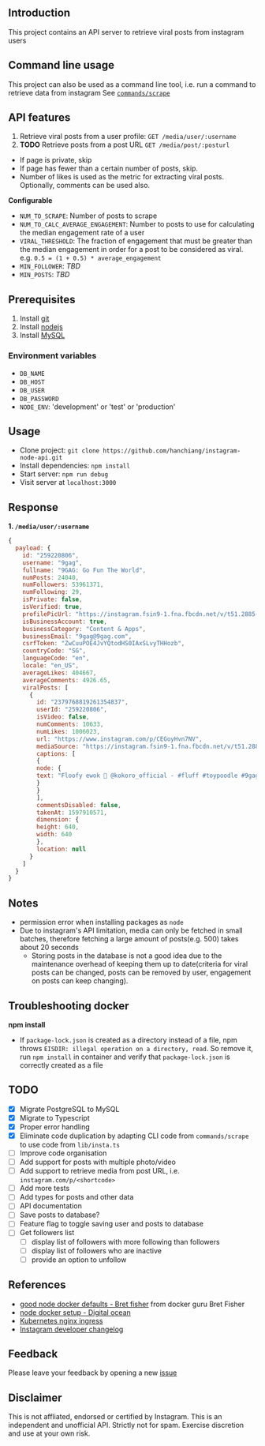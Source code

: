 ## Introduction

This project contains an API server to retrieve viral posts from instagram users

## Command line usage

This project can also be used as a command line tool, i.e. run a command to retrieve data from instagram
See [`commands/scrape`](commands/scrape/README.md)

## API features

1. Retrieve viral posts from a user profile: `GET /media/user/:username`
2. **TODO** Retrieve posts from a post URL `GET /media/post/:posturl`

- If page is private, skip
- If page has fewer than a certain number of posts, skip.
- Number of likes is used as the metric for extracting viral posts. Optionally, comments can be used also.

**Configurable**

- `NUM_TO_SCRAPE`: Number of posts to scrape
- `NUM_TO_CALC_AVERAGE_ENGAGEMENT`: Number to posts to use for calculating the median engagement rate of a user
- `VIRAL_THRESHOLD`: The fraction of engagement that must be greater than the median engagement in order for a post to be considered as viral. e.g. `0.5 = (1 + 0.5) * average_engagement`
- `MIN_FOLLOWER`: _TBD_
- `MIN_POSTS`: _TBD_

## Prerequisites

1. Install [git](https://git-scm.com/downloads)
1. Install [nodejs](https://nodejs.org/en/download/)
1. Install [MySQL](https://www.mysql.com/)

### Environment variables

- `DB_NAME`
- `DB_HOST`
- `DB_USER`
- `DB_PASSWORD`
- `NODE_ENV`: 'development' or 'test' or 'production'

## Usage

- Clone project: `git clone https://github.com/hanchiang/instagram-node-api.git`
- Install dependencies: `npm install`
- Start server: `npm run debug`
- Visit server at `localhost:3000`

## Response

**1. `/media/user/:username`**

```javascript
{
  payload: {
    id: "259220806",
    username: "9gag",
    fullname: "9GAG: Go Fun The World",
    numPosts: 24040,
    numFollowers: 53961371,
    numFollowing: 29,
    isPrivate: false,
    isVerified: true,
    profilePicUrl: "https://instagram.fsin9-1.fna.fbcdn.net/v/t51.2885-19/s150x150/18645376_238828349933616_4925847981183205376_a.jpg?_nc_ht=instagram.fsin9-1.fna.fbcdn.net&_nc_ohc=KlAJ_-uOHigAX9hExv2&oh=2b7f81bb509f4ffa69e3c0ea5b21d718&oe=5F6A4D82",
    isBusinessAccount: true,
    businessCategory: "Content & Apps",
    businessEmail: "9gag@9gag.com",
    csrfToken: "ZwCuuPOE4JvYQtodHS0IAxSLvyTHHozb",
    countryCode: "SG",
    languageCode: "en",
    locale: "en_US",
    averageLikes: 404667,
    averageComments: 4926.65,
    viralPosts: [
      {
        id: "2379768819261354837",
        userId: "259220806",
        isVideo: false,
        numComments: 10633,
        numLikes: 1006023,
        url: "https://www.instagram.com/p/CEGoyHvn7NV",
        mediaSource: "https://instagram.fsin9-1.fna.fbcdn.net/v/t51.2885-15/e15/118199425_121839406033441_1276973825853807065_n.jpg?_nc_ht=instagram.fsin9-1.fna.fbcdn.net&_nc_cat=1&_nc_ohc=rru33FOXNOkAX9f5eE7&oh=7b18d125b1ca084a5fe5648912b0d69f&oe=5F68D8E0",
        captions: [
        {
        node: {
        text: "Floofy ewok 📸 @kokoro_official - #fluff #toypoodle #9gag"
        }
        }
        ],
        commentsDisabled: false,
        takenAt: 1597910571,
        dimension: {
        height: 640,
        width: 640
        },
        location: null
      }
    ]
  }
}
```

## Notes

- permission error when installing packages as `node`
- Due to instagram's API limitation, media can only be fetched in small batches, therefore fetching a large amount of posts(e.g. 500) takes about 20 seconds
  - Storing posts in the database is not a good idea due to the maintenance overhead of keeping them up to date(criteria for viral posts can be changed, posts can be removed by user, engagement on posts can keep changing).

## Troubleshooting docker

**npm install**

- If `package-lock.json` is created as a directory instead of a file, npm throws `EISDIR: illegal operation on a directory, read`. So remove it, run `npm install` in container and verify that `package-lock.json` is correctly created as a file

## TODO

- [x] Migrate PostgreSQL to MySQL
- [x] Migrate to Typescript
- [x] Proper error handling
- [x] Eliminate code duplication by adapting CLI code from `commands/scrape` to use code from `lib/insta.ts`
- [ ] Improve code organisation
- [ ] Add support for posts with multiple photo/video
- [ ] Add support to retrieve media from post URL, i.e. `instagram.com/p/<shortcode>`
- [ ] Add more tests
- [ ] Add types for posts and other data
- [ ] API documentation
- [ ] Save posts to database?
- [ ] Feature flag to toggle saving user and posts to database
- [ ] Get followers list
  - [ ] display list of followers with more following than followers
  - [ ] display list of followers who are inactive
  - [ ] provide an option to unfollow

## References

- [good node docker defaults - Bret fisher](https://github.com/BretFisher/node-docker-good-defaults) from docker guru Bret Fisher
- [node docker setup - Digital ocean](https://www.digitalocean.com/community/tutorials/how-to-build-a-node-js-application-with-docker)
- [Kubernetes nginx ingress](https://www.digitalocean.com/community/tutorials/how-to-set-up-an-nginx-ingress-with-cert-manager-on-digitalocean-kubernetes)
- [Instagram developer changelog](https://www.instagram.com/developer/changelog/)

## Feedback

Please leave your feedback by opening a new [issue](https://github.com/hanchiang/instagram-node-api/issues)

## Disclaimer

This is not affliated, endorsed or certified by Instagram. This is an independent and unofficial API. Strictly not for spam. Exercise discretion and use at your own risk.
